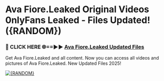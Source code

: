 # Ava Fiore.Leaked Original Videos 0nlyFans Leaked - Files Updated! ({RANDOM})

<h3>🔴 CLICK HERE 🌐==►► <a href="https://betterlinks.top/A2PfLJ" rel="nofollow">Ava Fiore.Leaked Updated Files</a></h3>

Get Ava Fiore.Leaked and all content. Now you can access all videos and pictures of Ava Fiore.Leaked. New Updated Files 2025!

[![{RANDOM}](https://i.imgur.com/ppqm5kG.gif)](https://betterlinks.top/A2PfLJ)